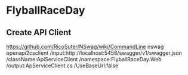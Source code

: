 # FlyballRaceDay


## Create API Client

https://github.com/RicoSuter/NSwag/wiki/CommandLine
nswag openapi2csclient /input:http://localhost:5458/swagger/v1/swagger.json /className:ApiServiceClient /namespace:FlyballRaceDay.Web /output:ApServiceClient.cs /UseBaseUrl:false